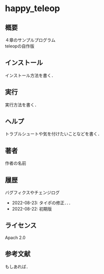 # happy_teleop
## 概要
４章のサンプルプログラム  
teleopの自作版

## インストール
インストール方法を書く．

## 実行
実行方法を書く．

## ヘルプ
トラブルシュートや気を付けたいことなどを書く．
　　
## 著者
作者の名前

## 履歴
バグフィクスやチェンジログ
- 2022-08-23: タイポの修正．．．
- 2022-08-22: 初期版

## ライセンス
Apach 2.0 

## 参考文献
もしあれば．

